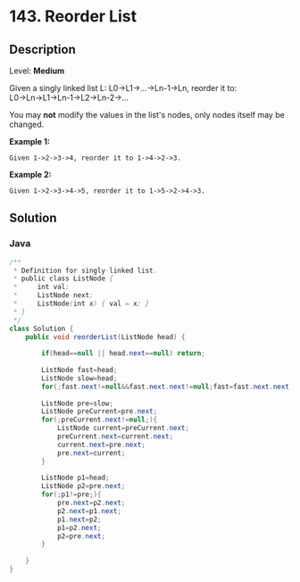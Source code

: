 # 143. Reorder List

## Description  

Level: **Medium**

Given a singly linked list L: L0→L1→…→Ln-1→Ln,
reorder it to: L0→Ln→L1→Ln-1→L2→Ln-2→…

You may **not** modify the values in the list's nodes, only nodes itself may be changed.

**Example 1:**

```
Given 1->2->3->4, reorder it to 1->4->2->3.
```

**Example 2:**

```
Given 1->2->3->4->5, reorder it to 1->5->2->4->3.
```

## Solution

### Java

```java
/**
 * Definition for singly-linked list.
 * public class ListNode {
 *     int val;
 *     ListNode next;
 *     ListNode(int x) { val = x; }
 * }
 */
class Solution {
    public void reorderList(ListNode head) {
        
        if(head==null || head.next==null) return;
        
        ListNode fast=head;
        ListNode slow=head;
        for(;fast.next!=null&&fast.next.next!=null;fast=fast.next.next,slow=slow.next);
        
        ListNode pre=slow;
        ListNode preCurrent=pre.next;
        for(;preCurrent.next!=null;){
            ListNode current=preCurrent.next;
            preCurrent.next=current.next;
            current.next=pre.next;
            pre.next=current;
        }
        
        ListNode p1=head;
        ListNode p2=pre.next;
        for(;p1!=pre;){
            pre.next=p2.next;
            p2.next=p1.next;
            p1.next=p2;
            p1=p2.next;
            p2=pre.next;            
        }
        
    }
}
```